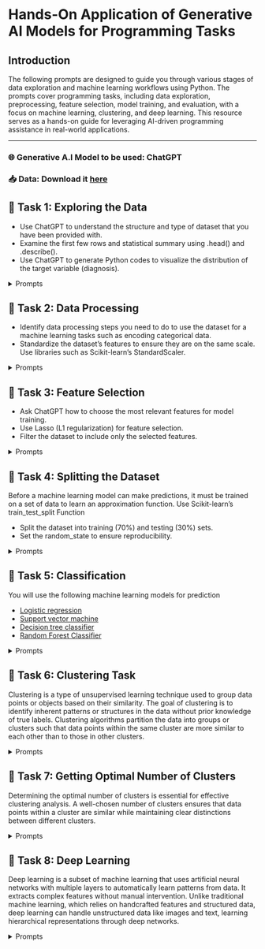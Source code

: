 # Hands-On Application of Generative AI Models for Programming Tasks

## Introduction
The following prompts are designed to guide you through various stages of data exploration and machine learning workflows using Python. 
The prompts cover programming tasks, including data exploration, preprocessing, feature selection, model training, and evaluation, with a focus on machine learning, clustering, and deep learning.
This resource serves as a hands-on guide for leveraging AI-driven programming assistance in real-world applications.

******
### 🌐 **Generative A.I Model to be used:** ChatGPT

### 📥 **Data:** Download it [here](https://bit.ly/Practical2_Data)

## 🔧 Task 1: Exploring the Data
 + Use ChatGPT to understand the structure and type of dataset that you have been provided with.
 + Examine the first few rows and statistical summary using .head() and .describe().
 + Use ChatGPT to generate Python codes to visualize the distribution of the target variable (diagnosis).

<details>
  <summary>Prompts</summary>

  - **Prompt 1: 💭** "I am new to Python and want to analyze a gene expression dataset for breast cancer subtyping using machine learning. What are the essential Python libraries I need to install?"
  - **Prompt 2: 💭** "I have installed the libraries. How do I load a CSV file into Python using Pandas?"
  - **Prompt 3: 💭** "I have installed the libraries. What are these files about? How do I load a CSV file into Python using Pandas?"
  - **Prompt 4: 💭** "How can I inspect the structure of my dataset? What commands should I use to check the first few rows and column types?"
  - **Prompt 5: 💭** "I want to check if there are missing values in my dataset. What Python function can help with that?"
  - **Prompt 6: 💭** "I want to understand the basic statistics of my dataset (mean, median, standard deviation). How do I generate a summary table?"
  - **Prompt 7: 💭** "I need to visualize the distribution of the target variable (breast cancer subtype). Can you explain how to do that using Seaborn or Matplotlib?"

</details>

## 🔧 Task 2: Data Processing
+ Identify data processing steps you need to do to use the dataset for a machine learning tasks such as encoding categorical data.
+ Standardize the dataset’s features to ensure they are on the same scale. Use libraries such as Scikit-learn’s StandardScaler.

<details>
  <summary>Prompts</summary>

  - **Prompt 1: 💭** "What is data preprocessing, and why is it important for machine learning?"
  - **Prompt 2: 💭** "My dataset contains both categorical and numerical data. What should I do to prepare it for machine learning?"
  - **Prompt 3: 💭** "How do I identify which columns are categorical and which are numerical?"
  - **Prompt 4: 💭** "What is one-hot encoding, and how can I apply it to categorical columns in my dataset?"
  - **Prompt 5: 💭** "How do I standardize numerical features so that they are on the same scale? Can you explain what StandardScaler does?"
  - **Prompt 6: 💭** "Can you generate a Python script to apply one-hot encoding to categorical features and StandardScaler to numerical features?"

</details>

## 🔧 Task 3: Feature Selection
+ Ask ChatGPT how to choose the most relevant features for model training.
+ Use Lasso (L1 regularization) for feature selection.
+ Filter the dataset to include only the selected features.


<details>
  <summary>Prompts</summary>

  - **Prompt 1: 💭** "What is feature selection, and why is it important in machine learning?"
  - **Prompt 2: 💭** "What are some common techniques for feature selection?"
  - **Prompt 3: 💭** "I heard about Lasso (L1 regularization). How does it help in feature selection?"
  - **Prompt 4: 💭** "Can you generate a Python script to apply Lasso regression and select the most important features?"
  - **Prompt 5: 💭** "How do I update my dataset to include only the selected features?"

</details>

## 🔧 Task 4: Splitting the Dataset

Before a machine learning model can make predictions, it must be trained on a set of data to learn an approximation function. 
Use Scikit-learn’s train_test_split Function 
+ Split the dataset into training (70%) and testing (30%) sets.
+ Set the random_state to ensure reproducibility.

<details>
  <summary>Prompts</summary>

  - **Prompt 1: 💭** "Why do we need to split the dataset into training and testing sets?"
  - **Prompt 2: 💭** "What is the difference between training and testing datasets?"
  - **Prompt 3: 💭** "How do I use train_test_split from Scikit-learn to divide my dataset into 70% training and 30% testing?"
  - **Prompt 4: 💭** "What is the random_state parameter, and why is it important?"
  - **Prompt 5: 💭** "Can you provide a Python script to split my dataset while ensuring reproducibility?"

</details>

## 🔧 Task 5: Classification
You will use the following machine learning models for prediction
+ [Logistic regression](https://scikit-learn.org/stable/modules/linear_model.html#logistic-regression)
+ [Support vector machine](https://scikit-learn.org/stable/modules/generated/sklearn.svm.SVC.html#sklearn.svm.SVC)
+ [Decision tree classifier](https://scikit-learn.org/stable/modules/generated/sklearn.tree.DecisionTreeClassifier.html#sklearn.tree.DecisionTreeClassifier)
+ [Random Forest Classifier](https://scikit-learn.org/1.6/modules/generated/sklearn.ensemble.RandomForestClassifier.html)


<details>
  <summary>Prompts</summary>

  - **Prompt 1: 💭** "What is classification in machine learning?"
  - **Prompt 2: 💭** "Which classification algorithms should I consider for predicting breast cancer subtypes?"
  - **Prompt 3: 💭** "Can you explain how Logistic Regression works and provide a Python script to train a model?"
  - **Prompt 4: 💭** "How does Support Vector Machine (SVM) work, and can you provide a Python script to implement it?"
  - **Prompt 5: 💭** "What is a Decision Tree, and how does it work in classification?"
  - **Prompt 6: 💭** "How do I train and evaluate a Random Forest Classifier?"
  - **Prompt 7: 💭** "For the Decision Tree model, how does changing the random_state affect the results? Can you generate scripts for random_state = 0 and 42?"
  - **Prompt 8: 💭** "How do I evaluate my model using accuracy, precision, recall, and F1-score? Can you generate a Python script for that?"

</details>

## 🔧 Task 6: Clustering Task
Clustering is a type of unsupervised learning technique used to group data points or objects based on their similarity. The goal of clustering is to identify inherent patterns or structures in the data without prior knowledge of true labels. Clustering algorithms partition the data into groups or clusters such that data points within the same cluster are more similar to each other than to those in other clusters.

<details>
  <summary>Prompts</summary>

  - **Prompt 1: 💭** "What is clustering, and how is it different from classification?"
  - **Prompt 2: 💭** "Can you explain different clustering algorithms and their applications?"
  - **Prompt 3: 💭** "What is K-means clustering, and how does it work?"
  - **Prompt 4: 💭** "What is Agglomerative Clustering, and when should it be used?"
  - **Prompt 5: 💭** "Can you provide Python scripts to perform both K-means and Agglomerative Clustering with 2 clusters?"
  - **Prompt 6: 💭** "How do I evaluate clustering results using Silhouette Score, Davies-Bouldin Index, and Calinski-Harabasz Score?"

</details>

## 🔧 Task 7: Getting Optimal Number of Clusters
Determining the optimal number of clusters is essential for effective clustering analysis. A well-chosen number of clusters ensures that data points within a cluster are similar while maintaining clear distinctions between different clusters.

<details>
  <summary>Prompts</summary>

  - **Prompt 1: 💭** "How can I determine the best number of clusters in K-means clustering?"
  - **Prompt 2: 💭** "Can you explain the Elbow Method and how to implement it in Python?"
  - **Prompt 3: 💭** "How does Silhouette Analysis help in choosing the right number of clusters?"
  - **Prompt 4: 💭** "What is the Gap Statistic, and how do I use it in clustering?"
  - **Prompt 5: 💭** "How can I use Hierarchical Clustering to determine the optimal number of clusters?"
  - **Prompt 6: 💭** "Can you generate Python scripts to implement and visualize the results for each method?"

</details>

## 🔧 Task 8: Deep Learning
Deep learning is a subset of machine learning that uses artificial neural networks with multiple layers to automatically learn patterns from data. It extracts complex features without manual intervention. Unlike traditional machine learning, which relies on handcrafted features and structured data, deep learning can handle unstructured data like images and text, learning hierarchical representations through deep networks. 
<details>
  <summary>Prompts</summary>

  - **Prompt 1: 💭** "What is a multi-layer perceptron (MLP), and how does it work for binary classification?"
  - **Prompt 2: 💭** "Which Python libraries should I use to build a deep learning model?"
  - **Prompt 3: 💭** "How do I define an MLP architecture using Keras?"
  - **Prompt 4: 💭** "How do I split my data for training and validation in deep learning?"
  - **Prompt 5: 💭** "Can you generate a Python script to train an MLP model with a validation split of 20%, 100 epochs, and batch size of 32?"
  - **Prompt 6: 💭** "How do I evaluate my deep learning model using a classification report?"
  - **Prompt 7: 💭** "How can I tune my model’s hyperparameters using Grid Search?"

</details>
